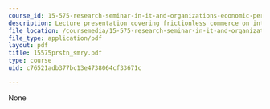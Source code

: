```yaml
---
course_id: 15-575-research-seminar-in-it-and-organizations-economic-perspectives-spring-2004
description: Lecture presentation covering frictionless commerce on internet.
file_location: /coursemedia/15-575-research-seminar-in-it-and-organizations-economic-perspectives-spring-2004/c76521adb377bc13e4738064cf33671c_15575prstn_smry.pdf
file_type: application/pdf
layout: pdf
title: 15575prstn_smry.pdf
type: course
uid: c76521adb377bc13e4738064cf33671c

---
```

None